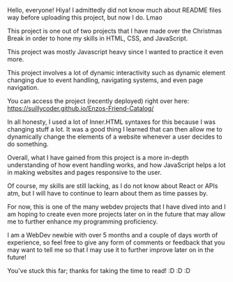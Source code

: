 Hello, everyone! Hiya!
I admittedly did not know much about README files way before uploading this project, but now I do. Lmao

This project is one out of two projects that I have made over the Christmas Break in order to hone my skills in HTML, CSS, and JavaScript.

This project was mostly Javascript heavy since I wanted to practice it even more.

This project involves a lot of dynamic interactivity such as dynamic element changing due to event handling, navigating systems, and even page navigation. 


You can access the project (recently deployed) right over here: 
https://suillycoder.github.io/Enzos-Friend-Catalog/




In all honesty, I used a lot of Inner.HTML syntaxes for this because I was changing stuff a lot. 
It was a good thing I learned that can then allow me to dynamically change the elements of a website whenever a user decides to do something. 

Overall, what I have gained from this project is a more in-depth understanding of how event handling works, and how JavaScript helps 
a lot in making websites and pages responsive to the user. 

Of course, my skills are still lacking, as I do not know about React or APIs atm, but I will have to continue to learn about them as time passes by. 

For now, this is one of the many webdev projects that I have dived into and I am hoping to create even more projects later on 
in the future that may allow me to further enhance my programming proficiency.

I am a WebDev newbie with over 5 months and a couple of days worth of experience, so feel free to give any form of comments or feedback
that you may want to tell me so that I may use it to further improve later on in the future!

You've stuck this far; thanks for taking the time to read! :D :D :D
